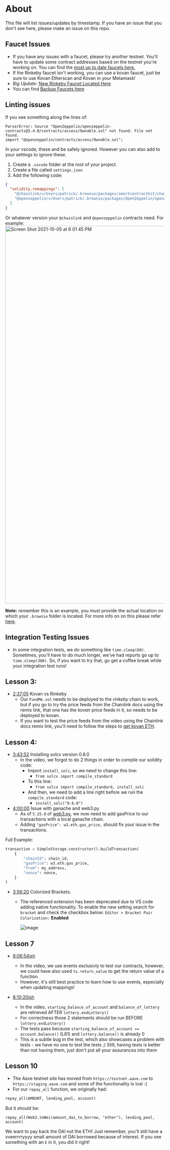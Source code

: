 # About

This file will list issues/updates by timestamp. If you have an issue that you don't see here, please make an issue on this repo. 

## Faucet Issues
- If you have any issues with a faucet, please try another testnet. You'll have to update some contract addresses based on the testnet you're working on. You can find the [most up to date faucets here.](https://docs.chain.link/docs/link-token-contracts/) 
- If the Rinkeby faucet isn't working, you can use a kovan faucet, just be sure to use Kovan Etherscan and Kovan in your Metamask!
- *Big Update*: [New Rinkeby Faucet Located Here](https://faucets.chain.link/rinkeby)
- You can find [Backup Faucets here](https://docs.chain.link/docs/link-token-contracts/#rinkeby)

## Linting issues

If you see something along the lines of:

```
ParserError: Source "OpenZeppelin/openzeppelin-contracts@3.4.0/contracts/access/Ownable.sol" not found: File not found.
import "@openzeppelin/contracts/access/Ownable.sol";
```

In your vscode, these and be safely ignored. However you can also add to your settings to ignore these. 
1. Create a `.vscode` folder at the root of your project.
2. Create a file called `settings.json`
3. Add the following code:

```json
{
  "solidity.remappings": [
    "@chainlink/=/Users/patrick/.brownie/packages/smartcontractkit/chainlink-brownie-contracts@0.2.2",
    "@openzeppelin/=/Users/patrick/.brownie/packages/OpenZeppelin/openzeppelin-contracts@4.3.2"
  ]
}
```


Or whatever version your `@chainlink` and `@openzeppelin` contracts need. For example:
<img width="1190" alt="Screen Shot 2021-10-05 at 6 01 45 PM" src="https://user-images.githubusercontent.com/54278053/136108868-15739283-0789-4ce1-bf4a-7491ea4b7c2e.png">

**Note:** remember this is an example, you must provide the actual location on which your `.brownie` folder is located. For more info on on this please refer [here](https://n4n0b1t3.medium.com/how-to-make-vsc-solidity-lint-recognize-your-chainlink-and-openzeppelin-libraries-73775129261c).

## Integration Testing Issues
- In some integration tests, we do something like `time.sleep(60)`. Sometimes, you'll have to do much longer, we've had reports go up to `time.sleep(300)`. So, if you want to try that, go get a coffee break while your integration test runs!

## Lesson 3:
- [2:37:05](https://youtu.be/M576WGiDBdQ?t=9425) Kovan vs Rinkeby
  - Our `FundMe.sol` needs to be deployed to the *rinkeby* chain to work, but if you go to try the price feeds from the Chainlink docs using the remix link, that one has the *kovan* price feeds in it, so needs to be deployed to kovan. 
  - If you want to test the price feeds from the video using the Chainlink docs remix link, you'll need to follow the steps to [get kovan ETH](https://docs.chain.link/docs/link-token-contracts/#kovan).  

## Lesson 4:
- [3:43:52](https://youtu.be/M576WGiDBdQ?t=13432) Installing solcx version 0.6.0
  - In the video, we forgot to do 2 things in order to compile our solidity code:
    - Import `install_solc`, so we need to change this line:
      - `from solcx import compile_standard`
    - To this line:
      - `from solcx import compile_standard, install_solc`
    - And then, we need to add a line right before we run the `compile_standard` code:
      - `install_solc("0.6.0")`
- [4:00:00](https://www.youtube.com/watch?v=M576WGiDBdQ&t=14423s) Issue with ganache and web3.py
  - As of `5.25.0` of [web3.py](https://github.com/ethereum/web3.py/tags), we now need to add gasPrice to our transactions with a local ganache chain. 
  - Adding `"gasPrice": w3.eth.gas_price,` should fix your issue in the transactions. 

Full Example:
```python
transaction = SimpleStorage.constructor().buildTransaction(
    {
        "chainId": chain_id,
        "gasPrice": w3.eth.gas_price,
        "from": my_address,
        "nonce": nonce,
    }
)
```
- [3:56:20](https://youtu.be/M576WGiDBdQ?t=13372) Colorized Brackets.
  * The referenced extension has been deprecated due to VS code adding native functionality. To enable the new setting search for `bracket` and check the checkbox below:
  `Editor > Bracket Pair Colorization:` **Enabled**

    ![image](https://user-images.githubusercontent.com/2119741/147293025-4dec848b-747b-4da7-9009-3f9174198b54.png)

## Lesson 7
- [8:06:54ish](https://youtu.be/M576WGiDBdQ?t=29214)
  - In the video, we use events exclusivly to test our contracts, however, we could have also used `tx.return_value` to get the return value of a function. 
  - However, it's still best practice to learn how to use events, especially when updating mappings!

- [8:10:20ish](https://youtu.be/M576WGiDBdQ?t=29423)
  - In the video, `starting_balance_of_account` and `balance_of_lottery` are retrieved AFTER `lottery.endLottery()`
  - For correctness those 2 statements should be run BEFORE `lottery.endLottery()` 
  - The tests pass because `starting_balance_of_account == account.balance()` (L81) and `lottery.balance()` is already 0
  - This is a subtle bug in the test, which also showcases a problem with tests - we have no one to test the tests ;) Still, having tests is better than not having them, just don't put all your assurances into them


## Lesson 10
- The Aave testnet site has moved from `https://testnet.aave.com` to `https://staging.aave.com` and some of the functionality is lost :( 
- For our `repay_all` function, we originally had:
```python
repay_all(AMOUNT, lending_pool, account)
```

But it should be:

```
repay_all(Web3.toWei(amount_dai_to_borrow, "ether"), lending_pool, account)
```
We want to pay back the DAI not the ETH! Just remember, you'll still have a vveerrrryyyy small amount of DAI borrowed because of interest. If you see something with an `E` in it, you did it right!
